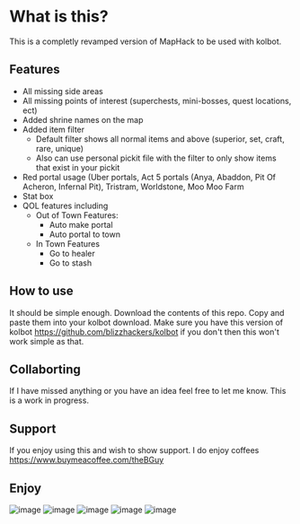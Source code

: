 # What is this?
This is a completly revamped version of MapHack to be used with kolbot.

## Features
- All missing side areas
- All missing points of interest (superchests, mini-bosses, quest locations, ect)
- Added shrine names on the map
- Added item filter
   - Default filter shows all normal items and above (superior, set, craft, rare, unique)
   - Also can use personal pickit file with the filter to only show items that exist in your pickit
- Red portal usage (Uber portals, Act 5 portals (Anya, Abaddon, Pit Of Acheron, Infernal Pit), Tristram, Worldstone, Moo Moo Farm
- Stat box
- QOL features including
   - Out of Town Features:
     - Auto make portal
     - Auto portal to town
   - In Town Features
      - Go to healer
      - Go to stash 

## How to use
It should be simple enough. Download the contents of this repo. Copy and paste them into your kolbot download.
Make sure you have this version of kolbot https://github.com/blizzhackers/kolbot if you don't then this won't work simple as that.

## Collaborting
If I have missed anything or you have an idea feel free to let me know. This is a work in progress.

## Support
If you enjoy using this and wish to show support. I do enjoy coffees
https://www.buymeacoffee.com/theBGuy

## Enjoy

![image](https://user-images.githubusercontent.com/60308670/128224746-b5a54dbf-e314-42e8-b7d1-97d4116a0a51.png)
![image](https://user-images.githubusercontent.com/60308670/128225029-79c2d1f6-2923-44a1-aca2-4072e5817d87.png)
![image](https://user-images.githubusercontent.com/60308670/123040709-2d2d6d00-d3c2-11eb-9b1b-bd882fbf0d9d.png)
![image](https://user-images.githubusercontent.com/60308670/128225489-27c98e12-3106-4b1f-b998-9ac3d2bebb28.png)
![image](https://user-images.githubusercontent.com/60308670/128224526-49614754-6849-40b6-86c4-411819524b30.png)

